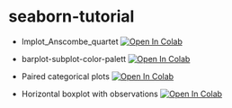 # seaborn-tutorial

* lmplot_Anscombe_quartet
  [![Open In Colab](https://colab.research.google.com/assets/colab-badge.svg)](https://colab.research.google.com/github/corazzon/seaborn-tutorial/blob/master/lmplot_Anscombe_quartet.ipynb)

* barplot-subplot-color-palett
  [![Open In Colab](https://colab.research.google.com/assets/colab-badge.svg)](https://colab.research.google.com/github/corazzon/seaborn-tutorial/blob/master/barplot-subplot-color-palette.ipynb)
  
* Paired categorical plots
  [![Open In Colab](https://colab.research.google.com/assets/colab-badge.svg)](https://colab.research.google.com/github/corazzon/seaborn-tutorial/blob/master/titanic-Paired-categorical-plots.ipynb)

* Horizontal boxplot with observations
  [![Open In Colab](https://colab.research.google.com/assets/colab-badge.svg)](https://colab.research.google.com/github/corazzon/seaborn-tutorial/blob/master/tips-horizontal-boxplot-with-observations.ipynb)
